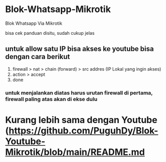 # Blok-Whatsapp-Mikrotik
Blok Whatsapp Via Mikrotik

bisa cek panduan disitu, sudah cukup jelas
 ## untuk allow satu IP bisa akses ke youtube bisa dengan cara berikut
 1. firewall > nat > chain (forward) > src addres (IP Lokal yang ingin akses)
 2. action > accept
 3. done

### untuk menjalankan diatas harus urutan firewall di pertama, firewall paling atas akan di ekse dulu
# Kurang lebih sama dengan Youtube (https://github.com/PuguhDy/Blok-Youtube-Mikrotik/blob/main/README.md
